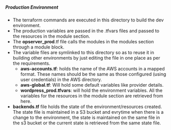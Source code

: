 ##### Production Environment
* The terraform commands are executed in this directory to build the dev environment.
* The production variables are passed in the .tfvars files and passed to the resources in the module section.
* The __opserver_prod__.tf file calls the modules in the modules section through a module block.
* The variable files are symlinked to this directory so as to reuse it in building other environments by just editing the file in one place as per the requirements.
     * __aws-accounts.tf__: holds the name of the  AWS accounts in a mapped format. These names should be the same as those configured (using user credentials) in the AWS directory.
     * __aws-global.tf__: Will hold some default variables like provider details.
     * __wordpress_prod.tfvars__: will hold the environment variables. All the variables for the resources in the module section are retrieved from here.
* __backends.tf__ file holds the state of the environment/resources created. The state file is maintained in a S3 bucket and evrytime when there is a change to the environment, the state is maintained on the same file in the s3 bucket or the current state is retrieved from the same state file.    
